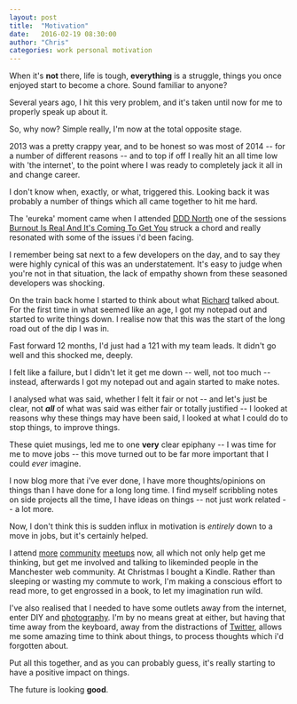 ```yaml
---
layout: post
title:  "Motivation"
date:   2016-02-19 08:30:00
author: "Chris"
categories: work personal motivation
---
```

When it's **not** there, life is tough, **everything** is a struggle, things you once enjoyed start to become a chore. Sound familiar to anyone?

Several years ago, I hit this very problem, and it's taken until now for me to properly speak up about it.

So, why now? Simple really, I'm now at the total opposite stage.

2013 was a pretty crappy year, and to be honest so was most of 2014 -- for a number of different reasons -- and to top if off I really hit an all time low with 'the internet', to the point where I was ready to completely jack it all in and change career.

I don't know when, exactly, or what, triggered this. Looking back it was probably a number of things which all came together to hit me hard.

The 'eureka' moment came when I attended [DDD North](http://www.dddnorth.co.uk/) one of the sessions [Burnout Is Real And It's Coming To Get You](http://www.dddnorth.co.uk/Sessions/Details/125) struck a chord and really resonated with some of the issues i'd been facing.

I remember being sat next to a few developers on the day, and to say they were highly cynical of this was an understatement. It's easy to judge when you're not in that situation, the lack of empathy shown from these seasoned developers was shocking.

On the train back home I started to think about what [Richard](https://twitter.com/richardadalton) talked about. For the first time in what seemed like an age, I got my notepad out and started to write things down. I realise now that this was the start of the long road out of the dip I was in.

Fast forward 12 months, I'd just had a 121 with my team leads. It didn't go well and this shocked me, deeply.

I felt like a failure, but I didn't let it get me down -- well, not too much -- instead, afterwards I got my notepad out and again started to make notes.

I analysed what was said, whether I felt it fair or not -- and let's just be clear, not _**all**_ of what was said was either fair or totally justified -- I looked at reasons why these things may have been said, I looked at what I could do to stop things, to improve things.

These quiet musings, led me to one **very** clear epiphany -- I was time for me to move jobs -- this move turned out to be far more important that I could _ever_ imagine.

I now blog more that i've ever done, I have more thoughts/opinions on things than I have done for a long long time. I find myself scribbling notes on side projects all the time, I have ideas on things -- not just work related -- a lot more.

Now, I don't think this is sudden influx in motivation is _entirely_ down to a move in jobs, but it's certainly helped.

I attend [more](http://www.meetup.com/McrFRED/) [community](http://nuxuk.org/) [meetups](http://www.meetup.com/McrUXD/) now, all which not only help get me thinking, but get me involved and talking to likeminded people in the Manchester web community. At Christmas I bought a Kindle. Rather than sleeping or wasting my commute to work, I'm making a conscious effort to read more, to get engrossed in a book, to let my imagination run wild.

I've also realised that I needed to have some outlets away from the internet, enter DIY and [photography](https://www.instagram.com/jibubo). I'm by no means great at either, but having that time away from the keyboard, away from the distractions of [Twitter](http://twitter.com/jibubo), allows me some amazing time to think about things, to process thoughts which i'd forgotten about.

Put all this together, and as you can probably guess, it's really starting to have a positive impact on things.

The future is looking **good**.
